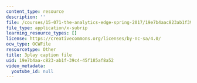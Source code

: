 ```yaml
---
content_type: resource
description: ''
file: /courses/15-071-the-analytics-edge-spring-2017/19e7b4aac823ab1f39c445f185af8a52_eUZHMoJ1EJE.srt
file_type: application/x-subrip
learning_resource_types: []
license: https://creativecommons.org/licenses/by-nc-sa/4.0/
ocw_type: OCWFile
resourcetype: Other
title: 3play caption file
uid: 19e7b4aa-c823-ab1f-39c4-45f185af8a52
video_metadata:
  youtube_id: null
---
```

